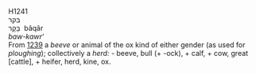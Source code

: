 H1241  
בּקר  
בָּקָר ‎ bâqâr  
*baw-kawr‘*  
From [1239](h1239) a *beeve* or animal of the ox kind of either gender
(as used for *ploughing*); collectively a *herd: -* beeve, bull (+
-ock), + calf, + cow, great \[cattle\], + heifer, herd, kine, ox.  
